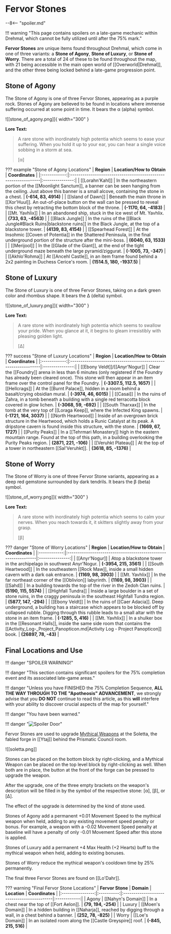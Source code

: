# Fervor Stones

--8<-- "spoiler.md"

!!! warning "This page contains spoilers on a late-game mechanic within Drehmal, which cannot be fully utilized until after the 75% mark."

**Fervor Stones** are unique items found throughout Drehmal, which come in one of three variants: a **Stone of Agony**, **Stone of Luxury**, or **Stone of Worry**. There are a total of 24 of these to be found throughout the map, with 21 being accessible in the main open world of [[Overworld|Drehmal]], and the other three being locked behind a late-game progression point.

## Stone of Agony
The Stone of Agony is one of three Fervor Stones, appearing as a purple rock. Stones of Agony are believed to be found in locations where immense suffering occurred at some point in time. It bears the α (alpha) symbol.

![[stone_of_agony.png]]{ width="300" }

**Lore Text:**

> A rare stone with inordinately high potentia which seems to ease your suffering. When you hold it up to your ear, you can hear a single voice sobbing in a storm at sea.
>
> [α]

??? example "Stone of Agony Locations"
    |  **Region**  |                 **Location/How to Obtain**                     | **Coordinates** |
    |:------------:|:---------------------------------------------------------------|:---------------:|
    | [[Lorahn'Kahl]] | In the northeastern portion of the [[Moonlight Sanctum]], a banner can be seen hanging from the ceiling. Just above this banner is a small alcove, containing the stone in a chest. | **(-614, 83, 4914)** |
    | [[Island of Dawn]] | Beneath the main throne in [[Xor'Huul]]. An out-of-place button on the wall can be pressed to reveal this chest by retracting the bottom block of the throne. | **(-1170, 64, -4183)** |
    | [[Mt. Yavhlix]] | In an abandoned ship, stuck in the ice west of Mt. Yavhlix. | **(733, 63, -4563)** |
    | [[Black Jungle]] | In the ruins of the [[Black Jungle#Black Ruins|blackstone ruins]] in the Black Jungle, at the top of a blackstone tower. | **(4139, 83, 4154)** |
    | [[Spearhead Forest]] | At the Insohmic [[Coven of Potentia]] in the Shattered Peninsula, in the final underground portion of the structure after the mini-boss. | **(6040, 63, 1533)** |
    | [[Merijool]] | In the [[Glade of the Giant]], at the end of the tight underground maze beneath the large pyramid/ziggurat. | **(-1005, 73, -347)** |
    | [[Akhlo'Rohma]] | At [[Ancehl Castle]], in an item frame found behind a 2x2 painting in Duchess Cerice's room. | **(1514.5, 180, -1937.5)** |

## Stone of Luxury
The Stone of Luxury is one of three Fervor Stones, taking on a dark green color and rhombus shape. It bears the Δ (delta) symbol.

![[stone_of_luxury.png]]{ width="300" }

**Lore Text:**

> A rare stone with inordinately high potentia which seems to swallow your pride. When you glance at it, it begins to gleam irresistibly with pleasing golden light.
>
> [Δ]

??? success "Stone of Luxury Locations"
    |  **Region**  |                 **Location/How to Obtain**                     | **Coordinates** |
    |:------------:|:---------------------------------------------------------------|:---------------:|
    | [[Ebony Veldt]]/[[Anyr'Nogur]] | Clear the [[Foundry]] arena in less than 6 minutes (only registered if the Foundry has already been cleared once). This stone will then appear in an item frame over the control panel for the Foundry. | **(-3307.5, 112.5, 1657)** |
    | [[Hellcrags]] | At the [[Burnt Palace]], hidden in a room behind a basalt/crying obsidian mural. | **(-3974, 46, 6015)** |
    | [[Casai]]    | In the ruins of Zahra, in a tomb beneath a building with a single red terracotta block covered in glow lichen. | **(-3068, 59, -692)** |
    | [[South Tharxax]] | In the tomb at the very top of [[Loraga Keep]], where the Infected King spawns. | **(-1721, 164, 3037)** |
    | [[North Heartwood]] | Inside of an overgrown brick structure in the Heartwood, which holds a Runic Catalyst at its peak. A dripstone cavern is found inside this structure, with the stone. | **(1669, 67, 1727)** |
    | [[Purity Peaks]] | In a [[Tehrmari Monastery]] high in the eastern mountain range. Found at the top of this path, in a building overlooking the Purity Peaks region. | **(2871, 221, -106)** |
    | [[Veruhkt Plateau]] | At the top of a tower in northeastern [[Sal'Veruhkt]]. | **(3618, 85, -1376)** |

## Stone of Worry
The Stone of Worry is one of three Fervor Stone variants, appearing as a deep red gemstone surrounded by dark tendrils. It bears the β (beta) symbol. 

![[stone_of_worry.png]]{ width="300" }

**Lore Text:**

> A rare stone with inordinately high potentia which seems to calm your nerves. When you reach towards it, it skitters slightly away from your grasp. 
>
> [β]

??? danger "Stone of Worry Locations"
    |  **Region**  |                 **Location/How to Obtain**                     | **Coordinates** |
    |:------------:|:---------------------------------------------------------------|:---------------:|
    | [[Anyr'Nogur]] | Atop a blackstone tower in the archipelago in southwest Anyr'Nogur. | **(-3954, 215, 3561)** |
    | [[South Heartwood]] | In the southeastern [[Rock Maw]], inside a small hidden cavern with a dark oak entrance. | **(1169, 98, 3903)** |
    | [[Mt. Yavhlix]] | In the far northeast corner of the [[Oblivion]] labyrinth. | **(1169, 98, 3903)** |
    | [[Sahd]] | In a building towards the top of the river in the Zedoh Clan ruins. | **(5190, 115, 5574)** |
    | [[Highfall Tundra]] | Inside a large boulder in a set of stone ruins, in the craggy peninsula in the southeast Highfall Tundra region. | **(5877, 147, -294)** |
    | [[Ebony Veldt]] | In the ruins of [[Caer Adacia]]. Deep underground, a building has a staircase which appears to be blocked off by collapsed rubble. Digging through this rubble leads to a small altar with the stone in an item frame. | **(-1285, 5, 416)** |
    | [[Mt. Yavhlix]] | In a shulker box in the [[Resonant Halls]], inside the same side room that contains the [[Activity_Log-_Project_Panopticon.md|Activity Log - Project Panopticon]] book. | **(26897, 78, -43)** |

## Final Locations and Use

!!! danger "SPOILER WARNING!"

!!! danger "This section contains significant spoilers for the 75% completion event and its associated late-game areas."

!!! danger "Unless you have FINISHED the 75% Completion Sequence, **ALL THE WAY THROUGH TO THE "Apotheosis" ADVANCEMENT**, we strongly advise that you **DO NOT** continue to read this article, as this **will** interfere with your ability to discover crucial aspects of the map for yourself."

!!! danger "You have been warned."

!!! danger "![Spoiler Door](/assets/img/spoiler_door.png)"

Fervor Stones are used to upgrade [Mythical Weapons](/Items/Mythical_Weapons/) at the Soletta, the fabled forge in [[Ytaj]] behind the Prismatic Council room. 

![[soletta.png]]

Stones can be placed on the bottom block by right-clicking, and a Mythical Weapon can be placed on the top level block by right-clicking as well. When both are in place, the button at the front of the forge can be pressed to upgrade the weapon.

After the upgrade, one of the three empty brackets on the weapon's description will be filled in by the symbol of the respective stone: [α], [β], or [Δ]. 

The effect of the upgrade is determined by the kind of stone used. 

Stones of Agony add a permanent +0.01 Movement Speed to the mythical weapon when held, adding to any existing movement speed penalty or bonus. For example, a weapon with a -0.02 Movement Speed penalty at baseline will have a penalty of only -0.01 Movement Speed after this stone is applied.

Stones of Luxury add a permanent +4 Max Health (+2 Hearts) buff to the mythical weapon when held, adding to existing bonuses.

Stones of Worry reduce the mythical weapon's cooldown time by 25% permanently.

The final three Fervor Stones are found on [[Lo'Dahr]].

??? warning "Final Fervor Stone Locations"
    | **Fervor Stone** | **Domain** | **Location** | **Coordinates** |
    |:----------------:|:----------:|:-------------------------------------------|:------------:|
    | Agony            | [[Nahyn's Domain]] | In a chest near the top of [[Fort Aelon]]. | **(79, 194, -254)** |
    | Luxury           | [[Moen's Domain]] | In a hidden building in [[Naharja]], reached by digging through a wall, in a chest behind a banner. | **(252, 78, -825)** |
    | Worry            | [[Loe's Domain]] | In an isolated room along the [[Castle Greyspire]] roof. | **(-845, 215, 516)** |




